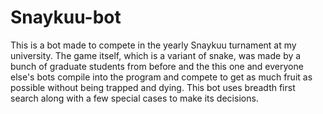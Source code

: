 # Snaykuu-bot

This is a bot made to compete in the yearly Snaykuu turnament at my university. The game itself, which is a variant of snake, was made by
a bunch of graduate students from before and the this one and everyone else's bots compile into the program and compete to get as much fruit
as possible without being trapped and dying. This bot uses breadth first search along with a few special cases to make its decisions.
